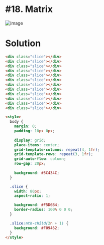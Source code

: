 # #18. Matrix
![image](https://user-images.githubusercontent.com/88684972/198737747-ab9f829c-8cac-49d6-8957-c92ca758bce8.png)

# Solution
```html
<div class="slice"></div>
<div class="slice"></div>
<div class="slice"></div>
<div class="slice"></div>
<div class="slice"></div>
<div class="slice"></div>
<div class="slice"></div>
<div class="slice"></div>
<div class="slice"></div>
<div class="slice"></div>
<div class="slice"></div>
<div class="slice"></div>

<style>
  body {
    margin: 0;
    padding: 10px 0px;
    
    display: grid;
    place-items: center;
    grid-template-columns: repeat(4, 1fr);
    grid-template-rows: repeat(3, 1fr);
    grid-auto-flow: column;
    row-gap: 20px;
    
    background: #5C434C;
  }

  .slice {
    width: 80px;
    aspect-ratio: 1;

    background: #F5D6B4;
    border-radius: 100% 0 0 0;
  }

  .slice:nth-child(2n + 1) {
    background: #F09462;
  }
</style>
```

